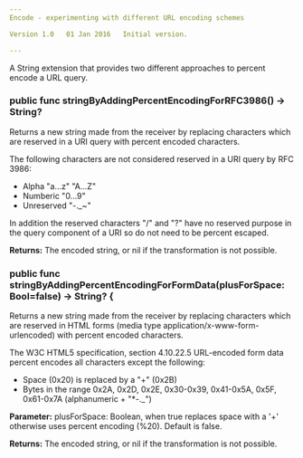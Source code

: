 ```yaml
---
Encode - experimenting with different URL encoding schemes

Version 1.0   01 Jan 2016   Initial version.

---
```


A String extension that provides two different approaches to
percent encode a URL query.

### public func stringByAddingPercentEncodingForRFC3986() -> String?

Returns a new string made from the receiver by replacing characters which are
reserved in a URI query with percent encoded characters.

The following characters are not considered reserved in a URI query
by RFC 3986:

- Alpha "a...z" "A...Z"
- Numberic "0...9"
- Unreserved "-._~"

In addition the reserved characters "/" and "?" have no reserved purpose in the
query component of a URI so do not need to be percent escaped.

**Returns:** The encoded string, or nil if the transformation is not possible.

### public func stringByAddingPercentEncodingForFormData(plusForSpace: Bool=false) -> String? {

Returns a new string made from the receiver by replacing characters which are
reserved in HTML forms (media type application/x-www-form-urlencoded) with
percent encoded characters.

The W3C HTML5 specification, section 4.10.22.5 URL-encoded form
data percent encodes all characters except the following:

- Space (0x20) is replaced by a "+" (0x2B)
- Bytes in the range 0x2A, 0x2D, 0x2E, 0x30-0x39, 0x41-0x5A, 0x5F, 0x61-0x7A
(alphanumeric + "*-._")

**Parameter:** plusForSpace: Boolean, when true replaces space with a '+'
otherwise uses percent encoding (%20). Default is false.

**Returns:** The encoded string, or nil if the transformation is not possible.